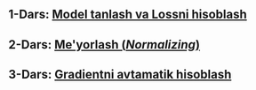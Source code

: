 ## 1-Dars: [Model tanlash va Lossni hisoblash](./tutorial_1.html)
## 2-Dars: [Me'yorlash (*Normalizing*)](./tutorial_2.html)
## 3-Dars: [Gradientni avtamatik hisoblash](./dl_ch1t3.html)
